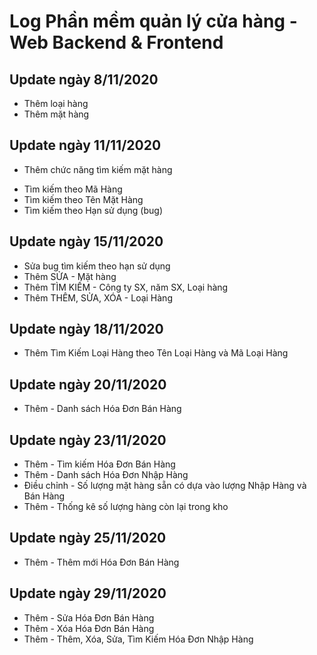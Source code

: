 # Log Phần mềm quản lý cửa hàng - Web Backend & Frontend

## Update ngày 8/11/2020
- Thêm loại hàng
- Thêm mặt hàng

## Update ngày 11/11/2020
- Thêm chức năng tìm kiếm mặt hàng
+ Tìm kiếm theo Mã Hàng
+ Tìm kiếm theo Tên Mặt Hàng
+ Tìm kiếm theo Hạn sử dụng (bug)

## Update ngày 15/11/2020
+ Sửa bug tìm kiếm theo hạn sử dụng
+ Thêm SỬA - Mặt hàng
+ Thêm TÌM KIẾM - Công ty SX, năm SX, Loại hàng
+ Thêm THÊM, SỬA, XÓA - Loại Hàng

## Update ngày 18/11/2020
+ Thêm Tìm Kiếm Loại Hàng theo Tên Loại Hàng và Mã Loại Hàng

## Update ngày 20/11/2020
+ Thêm - Danh sách Hóa Đơn Bán Hàng

## Update ngày 23/11/2020
+ Thêm - Tìm kiếm Hóa Đơn Bán Hàng
+ Thêm - Danh sách Hóa Đơn Nhập Hàng
+ Điều chỉnh - Số lượng mặt hàng sẵn có dựa vào lượng Nhập Hàng và Bán Hàng
+ Thêm - Thống kê số lượng hàng còn lại trong kho

## Update ngày 25/11/2020
+ Thêm - Thêm mới Hóa Đơn Bán Hàng

## Update ngày 29/11/2020
+ Thêm - Sửa Hóa Đơn Bán Hàng
+ Thêm - Xóa Hóa Đơn Bán Hàng
+ Thêm - Thêm, Xóa, Sửa, Tìm Kiếm Hóa Đơn Nhập Hàng

